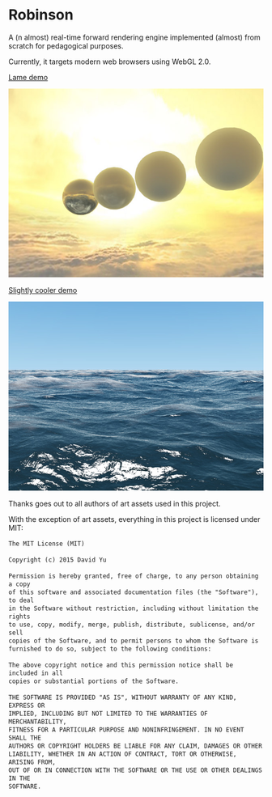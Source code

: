# Robinson

A (n almost) real-time forward rendering engine implemented (almost) from scratch for pedagogical purposes.

Currently, it targets modern web browsers using WebGL 2.0.

[Lame demo](http://lewenyu.com/Robinson-web-samples/showcase/app.html)

[![lame but live](screenshots/materials_showcase.jpg)](http://lewenyu.com/Robinson-web-samples/showcase/app.html)

[Slightly cooler demo](http://lewenyu.com/Robinson-web-samples/sky/app.html)

[![water](screenshots/ocean.jpg)](http://lewenyu.com/Robinson-web-samples/sky/app.html)

Thanks goes out to all authors of art assets used in this project.

With the exception of art assets, everything in this project is licensed under MIT:

```
The MIT License (MIT)

Copyright (c) 2015 David Yu

Permission is hereby granted, free of charge, to any person obtaining a copy
of this software and associated documentation files (the "Software"), to deal
in the Software without restriction, including without limitation the rights
to use, copy, modify, merge, publish, distribute, sublicense, and/or sell
copies of the Software, and to permit persons to whom the Software is
furnished to do so, subject to the following conditions:

The above copyright notice and this permission notice shall be included in all
copies or substantial portions of the Software.

THE SOFTWARE IS PROVIDED "AS IS", WITHOUT WARRANTY OF ANY KIND, EXPRESS OR
IMPLIED, INCLUDING BUT NOT LIMITED TO THE WARRANTIES OF MERCHANTABILITY,
FITNESS FOR A PARTICULAR PURPOSE AND NONINFRINGEMENT. IN NO EVENT SHALL THE
AUTHORS OR COPYRIGHT HOLDERS BE LIABLE FOR ANY CLAIM, DAMAGES OR OTHER
LIABILITY, WHETHER IN AN ACTION OF CONTRACT, TORT OR OTHERWISE, ARISING FROM,
OUT OF OR IN CONNECTION WITH THE SOFTWARE OR THE USE OR OTHER DEALINGS IN THE
SOFTWARE.
```
